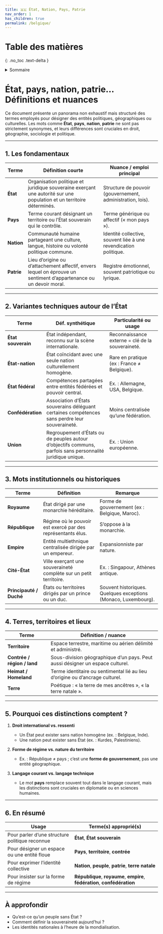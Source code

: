 ```yaml
---
title: 🇧🇪 État, Nation, Pays, Patrie
nav_order: 1
has_children: true
permalink: /belgique/
---
```


# Table des matières
{: .no_toc .text-delta }

<details markdown="block">
  <summary>Sommaire</summary>
  {: .text-delta }

1. Sommaire
{:toc}
</details>

# État, pays, nation, patrie… Définitions et nuances

Ce document présente un panorama non exhaustif mais structuré des termes employés pour désigner des entités politiques, géographiques ou culturelles. Les mots comme **État**, **pays**, **nation**, **patrie** ne sont pas strictement synonymes, et leurs différences sont cruciales en droit, géographie, sociologie et politique.

---

## 1. Les fondamentaux

| Terme     | Définition courte                                                                                                                                   | Nuance / emploi principal                                      |
|-----------|------------------------------------------------------------------------------------------------------------------------------------------------------|----------------------------------------------------------------|
| **État**  | Organisation politique et juridique souveraine exerçant une autorité sur une population et un territoire déterminés.                                | Structure de pouvoir (gouvernement, administration, lois).     |
| **Pays**  | Terme courant désignant un territoire ou l’État souverain qui le contrôle.                                                                          | Terme générique ou affectif (« mon pays »).                    |
| **Nation**| Communauté humaine partageant une culture, langue, histoire ou volonté politique commune.                                                           | Identité collective, souvent liée à une revendication politique. |
| **Patrie**| Lieu d’origine ou d’attachement affectif, envers lequel on éprouve un sentiment d’appartenance ou un devoir moral.                                 | Registre émotionnel, souvent patriotique ou lyrique.           |

---

## 2. Variantes techniques autour de l’État

| Terme            | Déf. synthétique                                                                                      | Particularité ou usage                                          |
|------------------|--------------------------------------------------------------------------------------------------------|------------------------------------------------------------------|
| **État souverain** | État indépendant, reconnu sur la scène internationale.                                                  | Reconnaissance externe = clé de la souveraineté.                |
| **État-nation**     | État coïncidant avec une seule nation culturellement homogène.                                          | Rare en pratique (ex : France ≠ Belgique).                      |
| **État fédéral**    | Compétences partagées entre entités fédérées et pouvoir central.                                       | Ex. : Allemagne, USA, Belgique.                                |
| **Confédération**   | Association d’États souverains déléguant certaines compétences sans perdre leur souveraineté.          | Moins centralisée qu’une fédération.                           |
| **Union**          | Regroupement d’États ou de peuples autour d’objectifs communs, parfois sans personnalité juridique unique. | Ex. : Union européenne.                                        |

---

## 3. Mots institutionnels ou historiques

| Terme             | Définition                                                                                         | Remarque |
|-------------------|----------------------------------------------------------------------------------------------------|----------|
| **Royaume**        | État dirigé par une monarchie héréditaire.                                                          | Forme de gouvernement (ex : Belgique, Maroc). |
| **République**     | Régime où le pouvoir est exercé par des représentants élus.                                         | S’oppose à la monarchie. |
| **Empire**         | Entité multiethnique centralisée dirigée par un empereur.                                           | Expansionniste par nature. |
| **Cité-État**      | Ville exerçant une souveraineté complète sur un petit territoire.                                   | Ex. : Singapour, Athènes antique. |
| **Principauté / Duché** | États ou territoires dirigés par un prince ou un duc.                                            | Souvent historiques. Quelques exceptions (Monaco, Luxembourg). |

---

## 4. Terres, territoires et lieux

| Terme           | Définition / nuance                                                                                   |
|------------------|--------------------------------------------------------------------------------------------------------|
| **Territoire**    | Espace terrestre, maritime ou aérien délimité et administré.                                           |
| **Contrée / région / land** | Sous-division géographique d’un pays. Peut aussi désigner un espace culturel.                      |
| **Heimat / Homeland** | Terme identitaire ou sentimental lié au lieu d’origine ou d’ancrage culturel.                      |
| **Terre**         | Poétique : « la terre de mes ancêtres », « la terre natale ».                                          |

---

## 5. Pourquoi ces distinctions comptent ?

1. **Droit international vs. ressenti**
   - Un État peut exister sans nation homogène (ex. : Belgique, Inde).
   - Une nation peut exister sans État (ex. : Kurdes, Palestiniens).

2. **Forme de régime vs. nature du territoire**
   - Ex. : République ≠ pays ; c’est une **forme de gouvernement**, pas une entité géographique.

3. **Langage courant vs. langage technique**
   - Le mot **pays** remplace souvent tout dans le langage courant, mais les distinctions sont cruciales en diplomatie ou en sciences humaines.

---

## 6. En résumé

| Usage                          | Terme(s) approprié(s)                                                                 |
|--------------------------------|----------------------------------------------------------------------------------------|
| Pour parler d’une structure politique reconnue | **État**, **État souverain**                                                |
| Pour désigner un espace ou une entité floue   | **Pays**, **territoire**, **contrée**                                        |
| Pour exprimer l’identité collective           | **Nation**, **peuple**, **patrie**, **terre natale**                         |
| Pour insister sur la forme de régime          | **République**, **royaume**, **empire**, **fédération**, **confédération**   |

---

## À approfondir

- Qu’est-ce qu’un peuple sans État ?
- Comment définir la souveraineté aujourd’hui ?
- Les identités nationales à l’heure de la mondialisation.

